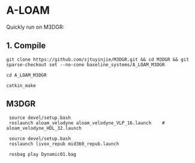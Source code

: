 # A-LOAM
Quickly run on M3DGR:

## 1. Compile
```
git clone https://github.com/sjtuyinjie/M3DGR.git && cd M3DGR && git sparse-checkout set --no-cone baseline_systems/A_LOAM_M3DGR

cd A_LOAM_M3DGR

catkin_make
```
## M3DGR
```
 source devel/setup.bash
 roslaunch aloam_velodyne aloam_velodyne_VLP_16.launch    # aloam_velodyne_HDL_32.launch
 
 source devel/setup.bash
 roslaunch livox_repub mid360_repub.launch
 
 rosbag play Dynamic01.bag

```

